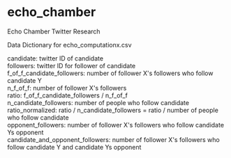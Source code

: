 # echo_chamber
Echo Chamber Twitter Research

Data Dictionary for echo_computationx.csv   

candidate: twitter ID of candidate  
followers: twitter ID for follower of candidate  
f_of_f_candidate_followers: number of follower X's followers who follow candidate Y  
n_f_of_f: number of follower X's followers  
ratio: f_of_f_candidate_followers / n_f_of_f   
n_candidate_followers: number of people who follow candidate   
ratio_normalized: ratio / n_candidate_followers = ratio / number of people who follow candidate   
opponent_followers: number of follower X's followers who follow candidate Ys opponent   
candidate_and_opponent_followers: number of follower X's followers who follow candidate Y and candidate Ys opponent   
